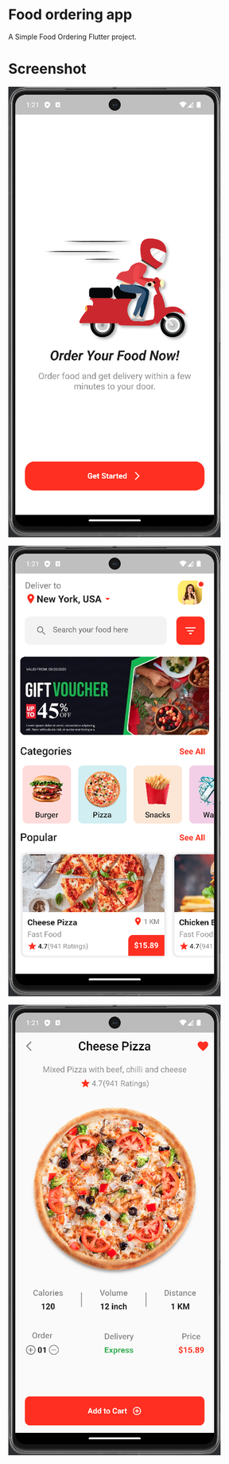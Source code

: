 # Food ordering app

A Simple Food Ordering Flutter project.

# Screenshot

![1.png](screenshot%2F1.png)

![2.png](screenshot%2F2.png)

![3.png](screenshot%2F3.png)